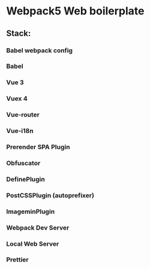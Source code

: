 # Webpack5 Web boilerplate
## Stack:

### Babel webpack config
### Babel
### Vue 3
### Vuex 4
### Vue-router
### Vue-i18n
### Prerender SPA Plugin
### Obfuscator
### DefinePlugin
### PostCSSPlugin (autoprefixer)
### ImageminPlugin
### Webpack Dev Server
### Local Web Server
### Prettier
